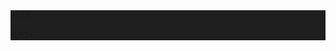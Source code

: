 <div style="background-color:#1F1F1F">
                <div class="greeting-div">
                    <!-- Tag -->
                    <span class="greeting letra-secondary">&lt;<span class="greeting letra-highlight">h1</span>&gt;</span>
                    <!-- Mensaje -->
                    <div class="greeting-grid">
                        <div>
                            <p id="greeting" class="greeting cursor letra-primary p-0 m-0"></p>
                        </div>
                    </div>
                    <!-- Tag -->
                    <span class="greeting letra-secondary">&lt;/<span class="greeting letra-highlight">h1</span>&gt;</span>
                </div>
            </div>

<!--
**lfbenav/lfbenav** is a ✨ _special_ ✨ repository because its `README.md` (this file) appears on your GitHub profile.

Here are some ideas to get you started:

- 🔭 I’m currently working on ...
- 🌱 I’m currently learning ...
- 👯 I’m looking to collaborate on ...
- 🤔 I’m looking for help with ...
- 💬 Ask me about ...
- 📫 How to reach me: ...
- 😄 Pronouns: ...
- ⚡ Fun fact: ...
-->
